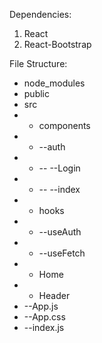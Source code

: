 Dependencies:
1.  React
2.  React-Bootstrap


File Structure:
-  node_modules
-  public
-  src
-  - components
-  - --auth
-  - -- --Login
-  - -- --index
-  - hooks
-  - --useAuth
-  - --useFetch
-  - Home
-  - Header
-  --App.js
-  --App.css
-  --index.js
